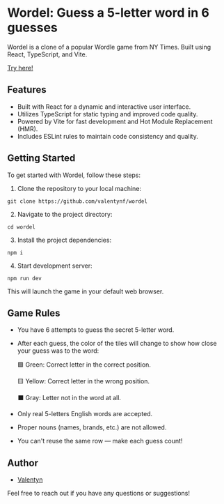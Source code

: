 # Wordel: Guess a 5-letter word in 6 guesses

Wordel is a clone of a popular Wordle game from NY Times. Built using React, TypeScript, and Vite.

[Try here!](https://wordelgame.netlify.app/)

## Features

- Built with React for a dynamic and interactive user interface.
- Utilizes TypeScript for static typing and improved code quality.
- Powered by Vite for fast development and Hot Module Replacement (HMR).
- Includes ESLint rules to maintain code consistency and quality.

## Getting Started

  To get started with Wordel, follow these steps:

1. Clone the repository to your local machine:

```shell
git clone https://github.com/valentynf/wordel
```

2. Navigate to the project directory:

```shell
cd wordel
```

3. Install the project dependencies:

```shell
npm i
```

4. Start development server:

```shell
npm run dev
```

This will launch the game in your default web browser.

## Game Rules

- You have 6 attempts to guess the secret 5-letter word.

- After each guess, the color of the tiles will change to show how close your guess was to the word:

    🟩 Green: Correct letter in the correct position.

    🟨 Yellow: Correct letter in the wrong position.

    ⬛ Gray: Letter not in the word at all.

- Only real 5-letters English words are accepted.

- Proper nouns (names, brands, etc.) are not allowed.

- You can't reuse the same row — make each guess count!

## Author

- [Valentyn](https://github.com/valentynf)

Feel free to reach out if you have any questions or suggestions!
